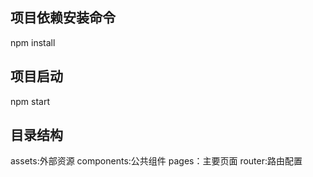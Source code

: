 ## 项目依赖安装命令
npm install 

## 项目启动
npm start

## 目录结构
assets:外部资源
components:公共组件
pages：主要页面
router:路由配置
